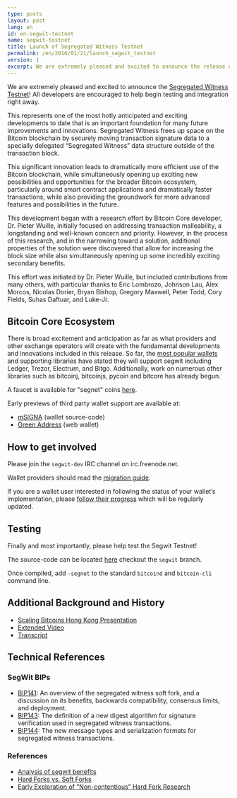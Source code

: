 ```yaml
---
type: posts
layout: post
lang: en
id: en-segwit-testnet
name: segwit-testnet
title: Launch of Segregated Witness Testnet
permalink: /en/2016/01/21/launch_segwit_testnet
version: 1
excerpt: We are extremely pleased and excited to announce the release of the Segregated Witness Testnet
---
```


We are extremely pleased and excited to announce the [Segregated Witness Testnet](https://github.com/sipa/bitcoin/commits/segwit)! All developers are encouraged to help begin testing and integration right away.

This represents one of the most hotly anticipated and exciting developments to date that is an important foundation for many future improvements and innovations. Segregated Witness frees up space on the Bitcoin blockchain by securely moving transaction signature data to a specially delegated “Segregated Witness” data structure outside of the transaction block.

This significant innovation leads to dramatically more efficient use of the Bitcoin blockchain, while simultaneously opening up exciting new possibilities and opportunities for the broader Bitcoin ecosystem, particularly around smart contract applications and dramatically faster transactions, while also providing the groundwork for more advanced features and possibilities in the future.

This development began with a research effort by Bitcoin Core developer, Dr. Pieter Wuille, initially focused on addressing transaction malleability, a longstanding and well-known concern and priority. However, in the process of this research, and in the narrowing toward a solution, additional properties of the solution were discovered that allow for increasing the block size while also simultaneously opening up some incredibly exciting secondary benefits.

This effort was initiated by Dr. Pieter Wuille, but included contributions from many others, with particular thanks to Eric Lombrozo, Johnson Lau, Alex Morcos, Nicolas Dorier, Bryan Bishop, Gregory Maxwell, Peter Todd, Cory Fields, Suhas Daftuar, and Luke-Jr.

## Bitcoin Core Ecosystem

There is broad excitement and anticipation as far as what providers and other exchange operators will create with the fundamental developments and innovations included in this release. So far, the [most popular wallets][segwit_adoption] and supporting libraries have stated they will support segwit including Ledger, Trezor, Electrum, and Bitgo. Additionally, work on numerous other libraries such as bitcoinj, bitcoinjs, pycoin and bitcore has already begun.

A faucet is available for "segnet" coins [here](https://segwit.greenaddress.it/faucet/).

Early previews of third party wallet support are available at:

- [mSIGNA](https://github.com/ciphrex/mSIGNA/tree/segwit) (wallet source-code)
- [Green Address](https://segwit.greenaddress.it/) (web wallet)

## How to get involved

Please join the `segwit-dev` IRC channel on irc.freenode.net.

Wallet providers should read the [migration guide](/en/segwit_wallet_dev).

If you are a wallet user interested in following the status of your wallet’s implementation, please [follow their progress][segwit_adoption] which will be regularly updated. 

## Testing

Finally and most importantly, please help test the Segwit Testnet!

The source-code can be located [here](https://github.com/sipa/bitcoin/tree/segwit) checkout the `segwit` branch.

Once compiled, add `-segnet` to the standard `bitcoind` and `bitcoin-cli` command line.

## Additional Background and History

- [Scaling Bitcoins Hong Kong Presentation](https://prezi.com/lyghixkrguao/segregated-witness-and-deploying-it-for-bitcoin/)
- [Extended Video](https://bitcoincore.org/en/2015/12/14/segregated-witness)
- [Transcript](http://diyhpl.us/wiki/transcripts/scalingbitcoin/hong-kong/segregated-witness-and-its-impact-on-scalability/)

## Technical References

### SegWit BIPs

- [BIP141](https://github.com/bitcoin/bips/blob/master/bip-0141.mediawiki): An overview of the segregated witness soft fork, and a discussion on its benefits, backwards compatibility, consensus limits, and deployment.
- [BIP143](https://github.com/bitcoin/bips/blob/master/bip-0143.mediawiki): The definition of a new digest algorithm for signature verification used in segregated witness transactions.
- [BIP144](https://github.com/bitcoin/bips/blob/master/bip-0144.mediawiki): The new message types and serialization formats for segregated witness transactions.

### References

- [Analysis of segwit benefits](http://lists.linuxfoundation.org/pipermail/bitcoin-dev/2016-January/012248.html)
- [Hard Forks vs. Soft Forks](https://petertodd.org/2016/soft-forks-are-safer-than-hard-forks)
- [Early Exploration of “Non-contentious” Hard Fork Research](https://scalingbitcoin.org/hongkong2015/presentations/DAY1/1_overview_1_timon.pdf)

[FAQ]: https://bitcoincore.org/en/2015/12/23/capacity-increases-faq
[roadmap]: http://lists.linuxfoundation.org/pipermail/bitcoin-dev/2015-December/011865.html
[segwit_adoption]: /en/segwit_adoption

